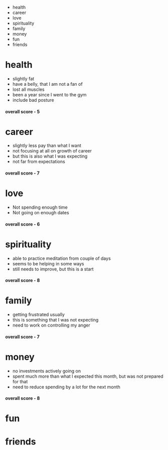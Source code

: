 - health
- career
- love
- spirituality
- family
- money
- fun
- friends

# health
- slightly fat
- have a belly, that I am not a fan of
- lost all muscles
- been a year since I went to the gym
- include bad posture
#### **overall score - 5**
# career
- slightly less pay than what I want
- not focusing at all on growth of career
- but this is also what I was expecting
- not far from expectations
#### **overall score - 7**
# love
- Not spending enough time 
- Not going on enough dates
#### **overall score - 6**
# spirituality
- able to practice meditation from couple of days
- seems to be helping in some ways
- still needs to improve, but this is a start
#### **overall score - 8**
# family
- getting frustrated usually
- this is something that I was not expecting
- need to work on controlling my anger
#### **overall score - 7**
# money
- no investments actively going on
- spent much more than what I expected this month, but was not prepared for that
- need to reduce spending by a lot for the next month
#### **overall score - 8**
# fun

# friends